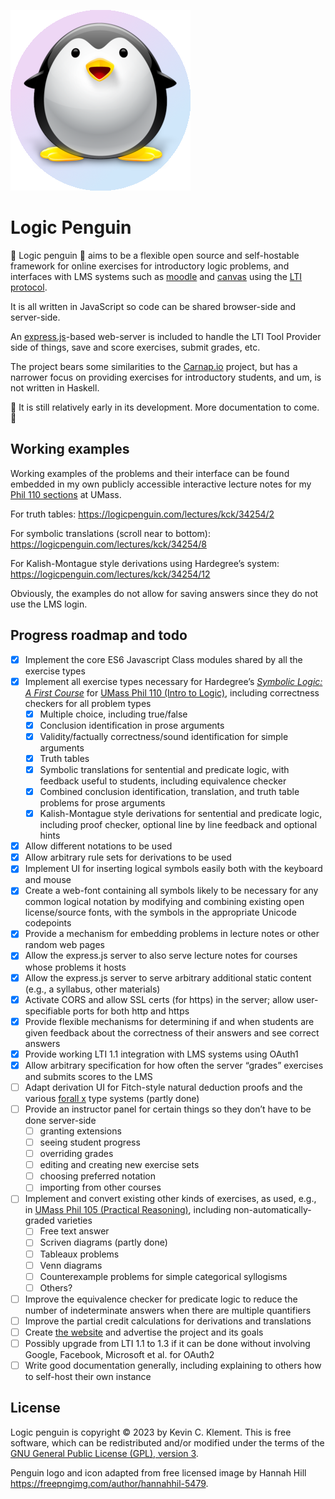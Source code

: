 
![logic penguin](/public/images/logicpenguin.png)

# Logic Penguin

🐧 Logic penguin 🐧 aims to be a flexible open source and self-hostable framework for online exercises for introductory logic problems, and interfaces with LMS systems such as [moodle](https://moodle.org/) and [canvas](https://www.instructure.com/canvas) using the [LTI protocol](https://www.imsglobal.org/activity/learning-tools-interoperability).

It is all written in JavaScript so code can be shared browser-side and server-side.

An [express.js](https://expressjs.com/)-based web-server is included to handle the LTI Tool Provider side of things, save and score exercises, submit grades, etc.

The project bears some similarities to the [Carnap.io](https://carnap.io) project, but has a narrower focus on providing exercises for introductory students, and um, is not written in Haskell.

🚧 It is still relatively early in its development. More documentation to come. 🚧

## Working examples

Working examples of the problems and their interface can be found embedded in my own publicly accessible interactive lecture notes for my [Phil 110 sections](https://logic.umasscreate.net) at UMass.

For truth tables: <https://logicpenguin.com/lectures/kck/34254/2>

For symbolic translations (scroll near to bottom): <https://logicpenguin.com/lectures/kck/34254/8>

For Kalish-Montague style derivations using Hardegree’s system: <https://logicpenguin.com/lectures/kck/34254/12>

Obviously, the examples do not allow for saving answers since they do not use the LMS login.

## Progress roadmap and todo

- [X] Implement the core ES6 Javascript Class modules shared by all the exercise types
- [X] Implement all exercise types necessary for Hardegree’s [*Symbolic Logic: A First Course*](https://courses.umass.edu/phil110-gmh/MAIN/IHome-5.htm) for [UMass Phil 110 (Intro to Logic)](https://logic.umasscreate.net), including correctness checkers for all problem types
    - [X] Multiple choice, including true/false
    - [X] Conclusion identification in prose arguments
    - [X] Validity/factually correctness/sound identification for simple arguments
    - [X] Truth tables
    - [X] Symbolic translations for sentential and predicate logic, with feedback useful to students, including equivalence checker
    - [X] Combined conclusion identification, translation, and truth table problems for prose arguments
    - [X] Kalish-Montague style derivations for sentential and predicate logic, including proof checker, optional line by line feedback and optional hints
- [X] Allow different notations to be used
- [X] Allow arbitrary rule sets for derivations to be used
- [X] Implement UI for inserting logical symbols easily both with the keyboard and mouse
- [X] Create a web-font containing all symbols likely to be necessary for any common logical notation by modifying and combining existing open license/source fonts, with the symbols in the appropriate Unicode codepoints
- [X] Provide a mechanism for embedding problems in lecture notes or other random web pages
- [X] Allow the express.js server to also serve lecture notes for courses whose problems it hosts
- [X] Allow the express.js server to serve arbitrary additional static content (e.g., a syllabus, other materials)
- [X] Activate CORS and allow SSL certs (for https) in the server; allow user-specifiable ports for both http and https
- [X] Provide flexible mechanisms for determining if and when students are given feedback about the correctness of their answers and see correct answers
- [X] Provide working LTI 1.1 integration with LMS systems using OAuth1
- [X] Allow arbitrary specification for how often the server “grades” exercises and submits scores to the LMS
- [ ] Adapt derivation UI for Fitch-style natural deduction proofs and the various [forall x](https://www.fecundity.com/logic/) type systems (partly done)
- [ ] Provide an instructor panel for certain things so they don’t have to be done server-side
    - [ ] granting extensions
    - [ ] seeing student progress
    - [ ] overriding grades
    - [ ] editing and creating new exercise sets
    - [ ] choosing preferred notation
    - [ ] importing from other courses
- [ ] Implement and convert existing other kinds of exercises, as used, e.g., in [UMass Phil 105 (Practical Reasoning)](https://logic.umasscreate.net/reasoning/), including non-automatically-graded varieties
    - [ ] Free text answer
    - [ ] Scriven diagrams (partly done)
    - [ ] Tableaux problems
    - [ ] Venn diagrams
    - [ ] Counterexample problems for simple categorical syllogisms
    - [ ] Others?
- [ ] Improve the equivalence checker for predicate logic to reduce the number of indeterminate answers when there are multiple quantifiers
- [ ] Improve the partial credit calculations for derivations and translations
- [ ] Create [the website](https://logicpenguin.com) and advertise the project and its goals
- [ ] Possibly upgrade from LTI 1.1 to 1.3 if it can be done without involving Google, Facebook, Microsoft et al. for OAuth2
- [ ] Write good documentation generally, including explaining to others how to self-host their own instance

## License

Logic penguin is copyright © 2023 by Kevin C. Klement. This is free software, which can be redistributed and/or modified under the terms of the [GNU General Public License (GPL), version 3](https://www.gnu.org/licenses/gpl.html).

Penguin logo and icon adapted from free licensed image by Hannah Hill <https://freepngimg.com/author/hannahhil-5479>.



